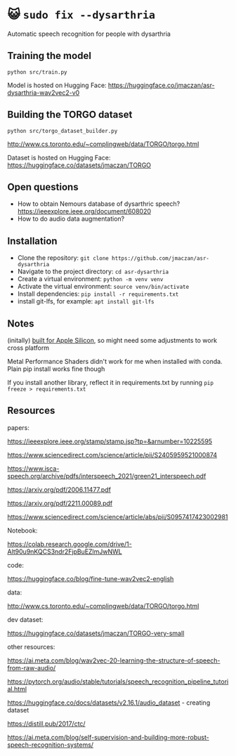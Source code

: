 # 😺 `sudo fix --dysarthria`

Automatic speech recognition for people with dysarthria

## Training the model

`python src/train.py`

Model is hosted on Hugging Face: https://huggingface.co/jmaczan/asr-dysarthria-wav2vec2-v0

## Building the TORGO dataset

`python src/torgo_dataset_builder.py`

http://www.cs.toronto.edu/~complingweb/data/TORGO/torgo.html

Dataset is hosted on Hugging Face: https://huggingface.co/datasets/jmaczan/TORGO

## Open questions

- How to obtain Nemours database of dysarthric speech? https://ieeexplore.ieee.org/document/608020
- How to do audio data augmentation?

## Installation

- Clone the repository: `git clone https://github.com/jmaczan/asr-dysarthria`
- Navigate to the project directory: `cd asr-dysarthria`
- Create a virtual environment: `python -m venv venv`
- Activate the virtual environment: `source venv/bin/activate`
- Install dependencies: `pip install -r requirements.txt`
- install git-lfs, for example: `apt install git-lfs`

## Notes

(initally) [built for Apple Silicon](https://developer.apple.com/metal/pytorch/), so might need some adjustments to work cross platform

Metal Performance Shaders didn't work for me when installed with conda. Plain pip install works fine though

If you install another library, reflect it in requirements.txt by running `pip freeze > requirements.txt`

## Resources

papers:

https://ieeexplore.ieee.org/stamp/stamp.jsp?tp=&arnumber=10225595

https://www.sciencedirect.com/science/article/pii/S2405959521000874

https://www.isca-speech.org/archive/pdfs/interspeech_2021/green21_interspeech.pdf

https://arxiv.org/pdf/2006.11477.pdf

https://arxiv.org/pdf/2211.00089.pdf

https://www.sciencedirect.com/science/article/abs/pii/S0957417423002981

Notebook:

https://colab.research.google.com/drive/1-Alt90u9nKQCS3ndr2FjpBuEZlmJwNWL

code:

https://huggingface.co/blog/fine-tune-wav2vec2-english

data:

http://www.cs.toronto.edu/~complingweb/data/TORGO/torgo.html

dev dataset:

https://huggingface.co/datasets/jmaczan/TORGO-very-small

other resources:

https://ai.meta.com/blog/wav2vec-20-learning-the-structure-of-speech-from-raw-audio/

https://pytorch.org/audio/stable/tutorials/speech_recognition_pipeline_tutorial.html

https://huggingface.co/docs/datasets/v2.16.1/audio_dataset - creating dataset

https://distill.pub/2017/ctc/

https://ai.meta.com/blog/self-supervision-and-building-more-robust-speech-recognition-systems/
